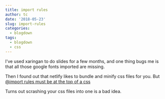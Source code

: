```yaml
---
title: import rules
author: tc
date: '2018-05-23'
slug: import-rules
categories:
  - blogdown
tags:
  - blogdown
  - css
---
```


I've used xaringan to do slides for a few months, and one thing bugs me is that all those google fonts imported are missing.

Then I found out that netlify likes to bundle and minify css files for you.
But [@import rules must be at the top of a css](https://www.w3schools.com/cssref/pr_import_rule.asp)

Turns out scrashing your css files into one is a bad idea.
